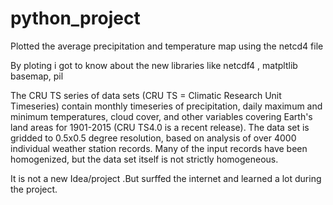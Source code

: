 # python_project

Plotted the average precipitation and temperature map using the netcd4 file

By ploting i got to know about the new libraries like netcdf4 , matpltlib basemap, pil

The CRU TS series of data sets (CRU TS = Climatic Research Unit Timeseries) contain monthly timeseries of precipitation, daily maximum and minimum temperatures, cloud cover, and other variables covering Earth's land areas for 1901-2015 (CRU TS4.0 is a recent release). The data set is gridded to 0.5x0.5 degree resolution, based on analysis of over 4000 individual weather station records. Many of the input records have been homogenized, but the data set itself is not strictly homogeneous.

It is not a new Idea/project .But surffed the internet and learned a lot during the project.

